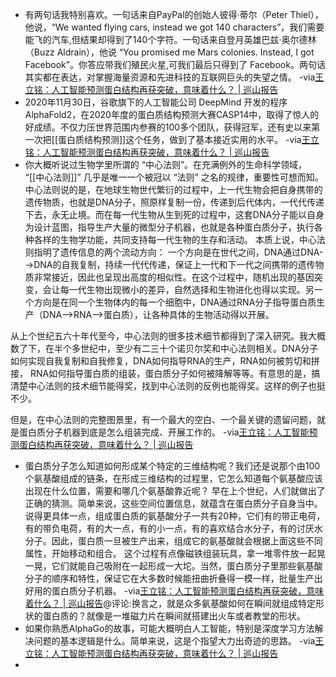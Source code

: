 - 有两句话我特别喜欢。一句话来自PayPal的创始人彼得·蒂尔（Peter Thiel），他说，“We wanted flying cars, instead we got 140 characters”，我们需要能飞的汽车,但结果却得到了140个字符。一句话来自登月英雄巴兹·奥尔德林（Buzz Aldrain），他说 “You promised me Mars colonies. Instead, I got Facebook”。你答应带我们殖民火星,可我们最后只得到了 Facebook。两句话其实都在表达，对掌握海量资源和先进科技的互联网巨头的失望之情。
-via[王立铭：人工智能预测蛋白结构再获突破，意味着什么？ | 巡山报告](https://mp.weixin.qq.com/s?__biz=MzIyNDA2NTI4Mg==&mid=2655459532&idx=1&sn=00c7fbfc39b2912928305bfe63334255&chksm=f3a71aa1c4d093b77b8f265af107f2dcf40bb4f7151e87f953ec5edd5608ad67a15e4d13cf15&scene=132#wechat_redirect)
- 2020年11月30日，谷歌旗下的人工智能公司 DeepMind 开发的程序AlphaFold2，在2020年度的蛋白质结构预测大赛CASP14中，取得了惊人的好成绩。不仅力压世界范围内参赛的100多个团队，获得冠军，还有史以来第一次把[[蛋白质结构预测]]这个任务，做到了基本接近实用的水平。
-via[王立铭：人工智能预测蛋白结构再获突破，意味着什么？ | 巡山报告](https://mp.weixin.qq.com/s?__biz=MzIyNDA2NTI4Mg==&mid=2655459532&idx=1&sn=00c7fbfc39b2912928305bfe63334255&chksm=f3a71aa1c4d093b77b8f265af107f2dcf40bb4f7151e87f953ec5edd5608ad67a15e4d13cf15&scene=132#wechat_redirect)
- 你大概听说过生物学里所谓的 “中心法则”。在充满例外的生命科学领域， “[[中心法则]]” 几乎是唯一一个被冠以 “法则” 之名的规律，重要性可想而知。
中心法则说的是，在地球生物世代繁衍的过程中，上一代生物会把自身携带的遗传物质，也就是DNA分子，照原样复制一份，传递到后代体内，一代代传递下去，永无止境。而在每一代生物从生到死的过程中，这套DNA分子能以自身为设计蓝图，指导生产大量的微型分子机器，也就是各种蛋白质分子，执行各种各样的生物学功能，共同支持每一代生物的生存和活动。
本质上说，中心法则指明了遗传信息的两个流动方向：
一个方向是在世代之间，DNA通过DNA-->DNA的自我复制，持续一代代传递，保证上一代和下一代之间携带的遗传物质非常接近，因此也呈现出高度的相似性。在这个过程中，随机出现的基因突变，会让每一代生物出现微小的差异，自然选择和生物进化也得以实现。另一个方向是在同一个生物体内的每一个细胞中，DNA通过RNA分子指导蛋白质生产（DNA-->RNA-->蛋白质），让各种具体的生物活动得以开展。

从上个世纪五六十年代至今，中心法则的很多技术细节都得到了深入研究。我大概数了下，在半个多世纪中，至少有二三十个诺贝尔奖和中心法则相关。DNA分子如何实现自我复制和自我修复，DNA如何指导RNA的生产，RNA如何被剪切和拼接，
RNA如何指导蛋白质的组装，蛋白质分子如何被降解等等。有意思的是，搞清楚中心法则的技术细节能得奖，找到中心法则的反例也能得奖。这样的例子也挺不少。

但是，在中心法则的完整图景里，有一个最大的空白、一个最关键的遗留问题，就是蛋白质分子机器到底是怎么组装完成、开展工作的。
-via[王立铭：人工智能预测蛋白结构再获突破，意味着什么？ | 巡山报告](https://mp.weixin.qq.com/s?__biz=MzIyNDA2NTI4Mg==&mid=2655459532&idx=1&sn=00c7fbfc39b2912928305bfe63334255&chksm=f3a71aa1c4d093b77b8f265af107f2dcf40bb4f7151e87f953ec5edd5608ad67a15e4d13cf15&scene=132#wechat_redirect)
- 蛋白质分子怎么知道如何形成某个特定的三维结构呢？我们还是说那个由100个氨基酸组成的链条，在形成三维结构的过程里，它怎么知道每个氨基酸应该出现在什么位置，需要和哪几个氨基酸靠近呢？
早在上个世纪，人们就做出了正确的猜测。简单来说，这些空间位置信息，就蕴含在蛋白质分子自身当中。说得更具体一点，组成蛋白质的氨基酸分子一共有20种，它们有的带正电荷，有的带负电荷，有的大一点，有的小一点，有的喜欢结合水分子，有的讨厌水分子。因此，蛋白质一旦被生产出来，组成它的氨基酸就会根据上面这些不同属性，开始移动和组合。
这个过程有点像磁铁组装玩具，拿一堆零件放一起晃一晃，它们就能自己吸附在一起形成一大坨。当然，蛋白质分子里那些氨基酸分子的顺序和特性，保证它在大多数时候能扭曲折叠得一模一样，批量生产出好用的蛋白质分子机器。
-via[王立铭：人工智能预测蛋白结构再获突破，意味着什么？ | 巡山报告](https://mp.weixin.qq.com/s?__biz=MzIyNDA2NTI4Mg==&mid=2655459532&idx=1&sn=00c7fbfc39b2912928305bfe63334255&chksm=f3a71aa1c4d093b77b8f265af107f2dcf40bb4f7151e87f953ec5edd5608ad67a15e4d13cf15&scene=132#wechat_redirect)@评论:换言之，就是众多氨基酸如何在瞬间就组成特定形状的蛋白质的？就像是一堆磁力片在瞬间就搭建出火车或者教堂的形状。
- 如果你熟悉AlphaGo的故事，可能大概明白人工智能，特别是深度学习方法解决问题的基本逻辑是什么。简单来说，这是个指望大力出奇迹的思路。
-via[王立铭：人工智能预测蛋白结构再获突破，意味着什么？ | 巡山报告](https://mp.weixin.qq.com/s?__biz=MzIyNDA2NTI4Mg==&mid=2655459532&idx=1&sn=00c7fbfc39b2912928305bfe63334255&chksm=f3a71aa1c4d093b77b8f265af107f2dcf40bb4f7151e87f953ec5edd5608ad67a15e4d13cf15&scene=132#wechat_redirect)
- 
